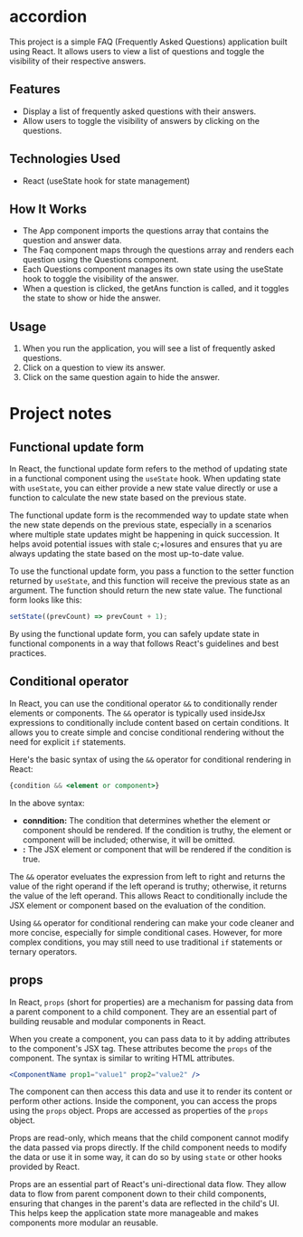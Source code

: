 # accordion
This project is a simple FAQ (Frequently Asked Questions) application built using React. It allows users to view a list of questions and toggle the visibility of their respective answers.

## Features
- Display a list of frequently asked questions with their answers.
- Allow users to toggle the visibility of answers by clicking on the questions.

## Technologies Used
- React (useState hook for state management)

## How It Works
- The App component imports the questions array that contains the question and answer data.
- The Faq component maps through the questions array and renders each question using the Questions component.
- Each Questions component manages its own state using the useState hook to toggle the visibility of the answer.
- When a question is clicked, the getAns function is called, and it toggles the state to show or hide the answer.

## Usage
1. When you run the application, you will see a list of frequently asked questions.
2. Click on a question to view its answer.
3. Click on the same question again to hide the answer.

# Project notes

## Functional update form
In React, the functional update form refers to the method of updating state in a functional component using the `useState` hook. When updating state with `useState`, you can either provide a new state value directly or use a function to calculate the new state based on the previous state.

The functional update form is the recommended way to  update state when the new state depends on the previous state, especially in a scenarios where multiple state updates might be happening in quick succession. It helps avoid potential issues with stale c;+losures and ensures that yu are always updating the state based on the most up-to-date value.

To use the functional update form, you pass a function to the setter function returned by `useState`, and this function will receive the previous state as an argument. The function should return the new state value. The functional form looks like this:
```jsx
setState((prevCount) => prevCount + 1);
```
By using the functional update form, you can safely update state in functional components in a way that follows React's guidelines and best practices. 

## Conditional operator
In React, you can use the conditional operator `&&` to conditionally render elements or components. The `&&` operator is typically used insideJsx expressions to conditionally include content based on certain conditions. It allows you to create simple and concise conditional rendering without the need for explicit `if` statements.

Here's the basic syntax of using the `&&` operator for conditional rendering in React:
```jsx
{condition && <element or component>}
```
In the above syntax:
- **conndition:** The condition that determines whether the element or component should be rendered. If the condition is truthy, the element or component will be included; otherwise, it will be omitted.
- **<element or component>:** The JSX element or component that will be rendered if the condition is true.

The `&&` operator eveluates the expression from left to right and returns the value of the right operand if the left operand is truthy; otherwise, it returns the value of the left operand. This allows React to conditionally include the JSX element or component based on the evaluation of the condition.

Using `&&` operator for conditional rendering can make your code cleaner and more concise, especially for simple conditional cases. However, for more complex conditions, you may still need to use traditional `if` statements or ternary operators.

## props
In React, `props` (short for properties) are a mechanism for passing data from a parent component to a child component. They are an essential part of building reusable and modular components in React.

When you create a component, you can pass data to it by adding attributes to the component's JSX tag. These attributes become the `props` of the component. The syntax is similar to writing HTML attributes.
```jsx
<ComponentName prop1="value1" prop2="value2" />
```
The component can then access this data and use it to render its content or perform other actions. Inside the component, you can access the props using the `props` object. Props are accessed as properties of the `props` object.

Props are read-only, which means that the child component cannot modify the data passed via props directly. If the child component needs to modify the data or use it in some way, it can do so by using `state` or other hooks provided by React.

Props are an essential part of React's uni-directional data flow. They allow data to flow from parent component down to their child components, ensuring that changes in the parent's data are reflected in the child's UI. This helps keep the application state more manageable and makes components more modular an reusable. 